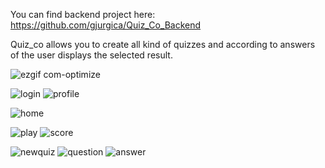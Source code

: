 You can find backend project here: https://github.com/gjurgica/Quiz_Co_Backend

Quiz_co allows you to create all kind of quizzes and  according to answers of the user displays the selected result. 

![ezgif com-optimize](https://user-images.githubusercontent.com/38158666/71673838-159b9800-2d7a-11ea-9cae-904fb89ec039.gif)


![login](https://user-images.githubusercontent.com/38158666/71438325-995be180-26f5-11ea-812d-e3deba6f7921.png)
![profile](https://user-images.githubusercontent.com/38158666/71524397-a92e1e00-28cd-11ea-840a-a676052b0f4f.png)



![home](https://user-images.githubusercontent.com/38158666/70546388-7c5cd580-1b6f-11ea-90c7-ab9aa33723cf.png)

![play](https://user-images.githubusercontent.com/38158666/70546490-ad3d0a80-1b6f-11ea-8a96-4d6fb645efd3.png)
![score](https://user-images.githubusercontent.com/38158666/71173737-c460b400-2263-11ea-840f-ff8b9df30286.png)

![newquiz](https://user-images.githubusercontent.com/38158666/70546557-ccd43300-1b6f-11ea-9b54-39205ce51b63.png)
![question](https://user-images.githubusercontent.com/38158666/70546633-ed03f200-1b6f-11ea-9f30-320ec67fea09.png)
![answer](https://user-images.githubusercontent.com/38158666/70546693-0a38c080-1b70-11ea-88cc-900eeaee1a7f.png)
